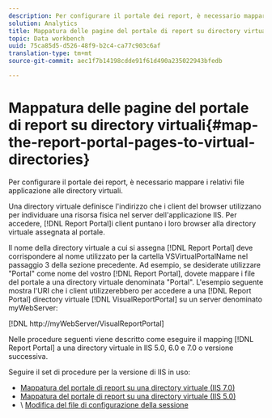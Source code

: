 ```yaml
---
description: Per configurare il portale dei report, è necessario mappare i relativi file applicazione alle directory virtuali.
solution: Analytics
title: Mappatura delle pagine del portale di report su directory virtuali
topic: Data workbench
uuid: 75ca85d5-d526-48f9-b2c4-ca77c903c6af
translation-type: tm+mt
source-git-commit: aec1f7b14198cdde91f61d490a235022943bfedb

---
```



# Mappatura delle pagine del portale di report su directory virtuali{#map-the-report-portal-pages-to-virtual-directories}

Per configurare il portale dei report, è necessario mappare i relativi file applicazione alle directory virtuali.

Una directory virtuale definisce l&#39;indirizzo che i client del browser utilizzano per individuare una risorsa fisica nel server dell&#39;applicazione IIS. Per accedere, [!DNL Report Portal]i client puntano i loro browser alla directory virtuale assegnata al portale.

Il nome della directory virtuale a cui si assegna [!DNL Report Portal] deve corrispondere al nome utilizzato per la cartella VSVirtualPortalName nel passaggio 3 della sezione precedente. Ad esempio, se desiderate utilizzare &quot;Portal&quot; come nome del vostro [!DNL Report Portal], dovete mappare i file del portale a una directory virtuale denominata &quot;Portal&quot;. L&#39;esempio seguente mostra l&#39;URI che i client utilizzerebbero per accedere a una [!DNL Report Portal] directory virtuale [!DNL VisualReportPortal] su un server denominato myWebServer:

[!DNL http://myWebServer/VisualReportPortal]

Nelle procedure seguenti viene descritto come eseguire il mapping [!DNL Report Portal] a una directory virtuale in IIS 5.0, 6.0 e 7.0 o versione successiva.

Seguire il set di procedure per la versione di IIS in uso:

* [Mappatura del portale di report su una directory virtuale (IIS 7.0)](../../../../home/c-rpt-oview/c-install-rpt-port/c-virtual-dir/c-map-rpt-port-vdir-7.md#concept-9fc9595bb83147238965be4832df0a08)
* [Mappatura del portale di report su una directory virtuale (IIS 5.0)](../../../../home/c-rpt-oview/c-install-rpt-port/c-virtual-dir/c-map-rpt-port-vdir-5.md#concept-402cb33c50d640e480098517140ffc74)
* \ [Modifica del file di configurazione della sessione](../../../../home/c-rpt-oview/c-install-rpt-port/t-edit-sess-config-file.md#task-cf11c3a780bd4936afd3f64a6b30afc7)

